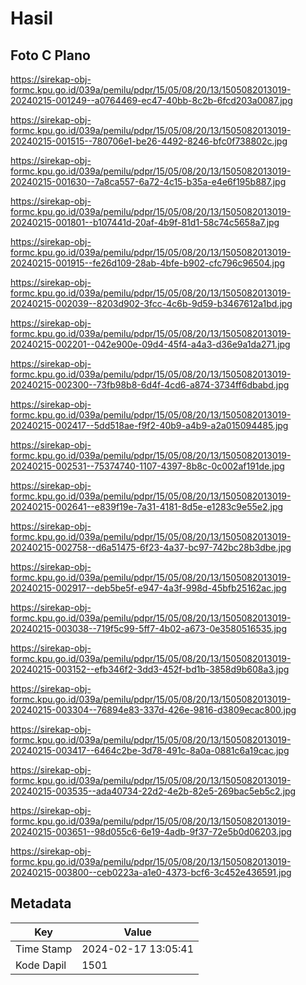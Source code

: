 # Hasil

## Foto C Plano

https://sirekap-obj-formc.kpu.go.id/039a/pemilu/pdpr/15/05/08/20/13/1505082013019-20240215-001249--a0764469-ec47-40bb-8c2b-6fcd203a0087.jpg

https://sirekap-obj-formc.kpu.go.id/039a/pemilu/pdpr/15/05/08/20/13/1505082013019-20240215-001515--780706e1-be26-4492-8246-bfc0f738802c.jpg

https://sirekap-obj-formc.kpu.go.id/039a/pemilu/pdpr/15/05/08/20/13/1505082013019-20240215-001630--7a8ca557-6a72-4c15-b35a-e4e6f195b887.jpg

https://sirekap-obj-formc.kpu.go.id/039a/pemilu/pdpr/15/05/08/20/13/1505082013019-20240215-001801--b107441d-20af-4b9f-81d1-58c74c5658a7.jpg

https://sirekap-obj-formc.kpu.go.id/039a/pemilu/pdpr/15/05/08/20/13/1505082013019-20240215-001915--fe26d109-28ab-4bfe-b902-cfc796c96504.jpg

https://sirekap-obj-formc.kpu.go.id/039a/pemilu/pdpr/15/05/08/20/13/1505082013019-20240215-002039--8203d902-3fcc-4c6b-9d59-b3467612a1bd.jpg

https://sirekap-obj-formc.kpu.go.id/039a/pemilu/pdpr/15/05/08/20/13/1505082013019-20240215-002201--042e900e-09d4-45f4-a4a3-d36e9a1da271.jpg

https://sirekap-obj-formc.kpu.go.id/039a/pemilu/pdpr/15/05/08/20/13/1505082013019-20240215-002300--73fb98b8-6d4f-4cd6-a874-3734ff6dbabd.jpg

https://sirekap-obj-formc.kpu.go.id/039a/pemilu/pdpr/15/05/08/20/13/1505082013019-20240215-002417--5dd518ae-f9f2-40b9-a4b9-a2a015094485.jpg

https://sirekap-obj-formc.kpu.go.id/039a/pemilu/pdpr/15/05/08/20/13/1505082013019-20240215-002531--75374740-1107-4397-8b8c-0c002af191de.jpg

https://sirekap-obj-formc.kpu.go.id/039a/pemilu/pdpr/15/05/08/20/13/1505082013019-20240215-002641--e839f19e-7a31-4181-8d5e-e1283c9e55e2.jpg

https://sirekap-obj-formc.kpu.go.id/039a/pemilu/pdpr/15/05/08/20/13/1505082013019-20240215-002758--d6a51475-6f23-4a37-bc97-742bc28b3dbe.jpg

https://sirekap-obj-formc.kpu.go.id/039a/pemilu/pdpr/15/05/08/20/13/1505082013019-20240215-002917--deb5be5f-e947-4a3f-998d-45bfb25162ac.jpg

https://sirekap-obj-formc.kpu.go.id/039a/pemilu/pdpr/15/05/08/20/13/1505082013019-20240215-003038--719f5c99-5ff7-4b02-a673-0e3580516535.jpg

https://sirekap-obj-formc.kpu.go.id/039a/pemilu/pdpr/15/05/08/20/13/1505082013019-20240215-003152--efb346f2-3dd3-452f-bd1b-3858d9b608a3.jpg

https://sirekap-obj-formc.kpu.go.id/039a/pemilu/pdpr/15/05/08/20/13/1505082013019-20240215-003304--76894e83-337d-426e-9816-d3809ecac800.jpg

https://sirekap-obj-formc.kpu.go.id/039a/pemilu/pdpr/15/05/08/20/13/1505082013019-20240215-003417--6464c2be-3d78-491c-8a0a-0881c6a19cac.jpg

https://sirekap-obj-formc.kpu.go.id/039a/pemilu/pdpr/15/05/08/20/13/1505082013019-20240215-003535--ada40734-22d2-4e2b-82e5-269bac5eb5c2.jpg

https://sirekap-obj-formc.kpu.go.id/039a/pemilu/pdpr/15/05/08/20/13/1505082013019-20240215-003651--98d055c6-6e19-4adb-9f37-72e5b0d06203.jpg

https://sirekap-obj-formc.kpu.go.id/039a/pemilu/pdpr/15/05/08/20/13/1505082013019-20240215-003800--ceb0223a-a1e0-4373-bcf6-3c452e436591.jpg


## Metadata

| Key        | Value               |
| ---------- | ------------------- |
| Time Stamp | 2024-02-17 13:05:41 |
| Kode Dapil | 1501                |



